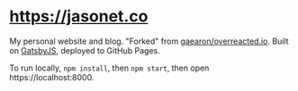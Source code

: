 # https://jasonet.co

My personal website and blog. "Forked" from [gaearon/overreacted.io](https://github.com/gaearon/overreacted.io). Built on [GatsbyJS](https://www.gatsbyjs.org/), deployed to GitHub Pages.

To run locally, `npm install`, then `npm start`, then open https://localhost:8000.
